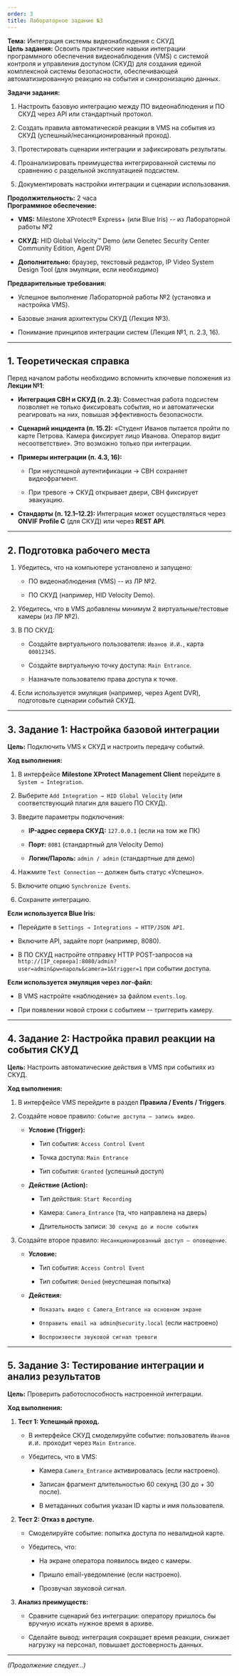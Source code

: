 ```yaml
---
order: 3
title: Лабораторное задание №3
---
```


**Тема:** Интеграция системы видеонаблюдения с СКУД\
**Цель задания:** Освоить практические навыки интеграции программного обеспечения видеонаблюдения (VMS) с системой контроля и управления доступом (СКУД) для создания единой комплексной системы безопасности, обеспечивающей автоматизированную реакцию на события и синхронизацию данных.

**Задачи задания:**

1. Настроить базовую интеграцию между ПО видеонаблюдения и ПО СКУД через API или стандартный протокол.

2. Создать правила автоматической реакции в VMS на события из СКУД (успешный/несанкционированный проход).

3. Протестировать сценарии интеграции и зафиксировать результаты.

4. Проанализировать преимущества интегрированной системы по сравнению с раздельной эксплуатацией подсистем.

5. Документировать настройки интеграции и сценарии использования.

**Продолжительность:** 2 часа\
**Программное обеспечение:**

-  **VMS:** Milestone XProtect® Express+ (или Blue Iris) -- из Лабораторной работы №2

-  **СКУД:** HID Global Velocity™ Demo (или Genetec Security Center Community Edition, Agent DVR)

-  **Дополнительно:** браузер, текстовый редактор, IP Video System Design Tool (для эмуляции, если необходимо)

**Предварительные требования:**

-  Успешное выполнение Лабораторной работы №2 (установка и настройка VMS).

-  Базовые знания архитектуры СКУД (Лекция №3).

-  Понимание принципов интеграции систем (Лекция №1, п. 2.3, 16).

---

## **1\. Теоретическая справка**

Перед началом работы необходимо вспомнить ключевые положения из **Лекции №1**:

-  **Интеграция СВН и СКУД (п. 2.3):** Совместная работа подсистем позволяет не только фиксировать события, но и автоматически реагировать на них, повышая эффективность безопасности.

-  **Сценарий инцидента (п. 15.2):** «Студент Иванов пытается пройти по карте Петрова. Камера фиксирует лицо Иванова. Оператор видит несоответствие». Это возможно только при интеграции.

-  **Примеры интеграции (п. 4.3, 16):**

   -  При неуспешной аутентификации -> СВН сохраняет видеофрагмент.

   -  При тревоге -> СКУД открывает двери, СВН фиксирует эвакуацию.

-  **Стандарты (п. 12.1–12.2):** Интеграция может осуществляться через **ONVIF Profile C** (для СКУД) или через **REST API**.

---

## **2\. Подготовка рабочего места**

1. Убедитесь, что на компьютере установлено и запущено:

   -  ПО видеонаблюдения (VMS) -- из ЛР №2.

   -  ПО СКУД (например, HID Velocity Demo).

2. Убедитесь, что в VMS добавлены минимум 2 виртуальные/тестовые камеры (из ЛР №2).

3. В ПО СКУД:

   -  Создайте виртуального пользователя: `Иванов И.И.`, карта `00012345`.

   -  Создайте виртуальную точку доступа: `Main Entrance`.

   -  Назначьте пользователю права доступа к точке.

4. Если используется эмуляция (например, через Agent DVR), подготовьте сценарии событий СКУД.

---

## **3\. Задание 1: Настройка базовой интеграции**

**Цель:** Подключить VMS к СКУД и настроить передачу событий.

**Ход выполнения:**

1. В интерфейсе **Milestone XProtect Management Client** перейдите в `System → Integration`.

2. Выберите `Add Integration → HID Global Velocity` (или соответствующий плагин для вашего ПО СКУД).

3. Введите параметры подключения:

   -  **IP-адрес сервера СКУД:** `127.0.0.1` (если на том же ПК)

   -  **Порт:** `8081` (стандартный для Velocity Demo)

   -  **Логин/Пароль:** `admin / admin` (стандартные для демо)

4. Нажмите `Test Connection` -- должен быть статус «Успешно».

5. Включите опцию `Synchronize Events`.

6. Сохраните интеграцию.

<note type="quote">

**Если используется Blue Iris:**

-  Перейдите в `Settings → Integrations → HTTP/JSON API`.

-  Включите API, задайте порт (например, 8080).

-  В ПО СКУД настройте отправку HTTP POST-запросов на `http://[IP_сервера]:8080/admin?user=admin&pw=пароль&camera=1&trigger=1` при событии доступа.

</note>

<note type="quote">

**Если используется эмуляция через лог-файл:**

-  В VMS настройте «наблюдение» за файлом `events.log`.

-  При появлении новой строки с событием -- триггерить камеру.

</note>

---

## **4\. Задание 2: Настройка правил реакции на события СКУД**

**Цель:** Настроить автоматические действия в VMS при событиях из СКУД.

**Ход выполнения:**

1. В интерфейсе VMS перейдите в раздел **Правила / Events / Triggers**.

2. Создайте новое правило: `Событие доступа — запись видео`.

   -  **Условие (Trigger):**

      -  Тип события: `Access Control Event`

      -  Точка доступа: `Main Entrance`

      -  Тип события: `Granted` (успешный доступ)

   -  **Действие (Action):**

      -  Тип действия: `Start Recording`

      -  Камера: `Camera_Entrance` (та, что направлена на дверь)

      -  Длительность записи: `30 секунд до и после события`

3. Создайте второе правило: `Несанкционированный доступ — оповещение`.

   -  **Условие:**

      -  Тип события: `Access Control Event`

      -  Тип события: `Denied` (неуспешная попытка)

   -  **Действия:**

      -  `Показать видео с Camera_Entrance на основном экране`

      -  `Отправить email на admin@security.local` (если настроено)

      -  `Воспроизвести звуковой сигнал тревоги`

---

## **5\. Задание 3: Тестирование интеграции и анализ результатов**

**Цель:** Проверить работоспособность настроенной интеграции.

**Ход выполнения:**

1. **Тест 1: Успешный проход.**

   -  В интерфейсе СКУД смоделируйте событие: пользователь `Иванов И.И.` проходит через `Main Entrance`.

   -  Убедитесь, что в VMS:

      -  Камера `Camera_Entrance` активировалась (если настроено).

      -  Записан фрагмент длительностью 60 секунд (30 до + 30 после).

      -  В метаданных события указан ID карты и имя пользователя.

2. **Тест 2: Отказ в доступе.**

   -  Смоделируйте событие: попытка доступа по невалидной карте.

   -  Убедитесь, что:

      -  На экране оператора появилось видео с камеры.

      -  Пришло email-уведомление (если настроено).

      -  Прозвучал звуковой сигнал.

3. **Анализ преимуществ:**

   -  Сравните сценарий без интеграции: оператору пришлось бы вручную искать нужное время в архиве.

   -  Сделайте вывод: интеграция сокращает время реакции, снижает нагрузку на персонал, повышает достоверность данных.

---

*(Продолжение следует...)*